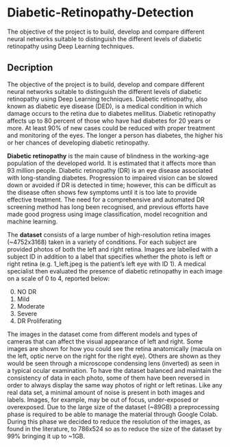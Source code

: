 # Diabetic-Retinopathy-Detection
The objective of the project is to build, develop and compare different neural networks suitable to distinguish the different levels of diabetic retinopathy using Deep Learning techniques.
## Decription
The objective of the project is to build, develop and compare different neural networks suitable
to distinguish the different levels of diabetic retinopathy using Deep Learning techniques.
Diabetic retinopathy, also known as diabetic eye disease (DED), is a medical condition in which
damage occurs to the retina due to diabetes mellitus. Diabetic retinopathy affects up to 80
percent of those who have had diabetes for 20 years or more. At least 90% of new cases could
be reduced with proper treatment and monitoring of the eyes. The longer a person has diabetes,
the higher his or her chances of developing diabetic retinopathy. 

**Diabetic retinopathy** is the main cause of blindness in the working-age population of the
developed world. It is estimated that it affects more than 93 million people. Diabetic retinopathy
(DR) is an eye disease associated with long-standing diabetes. Progression to impaired vision can
be slowed down or avoided if DR is detected in time; however, this can be difficult as the disease
often shows few symptoms until it is too late to provide effective treatment. The need for a
comprehensive and automated DR screening method has long been recognised, and previous
efforts have made good progress using image classification, model recognition and machine
learning.

The **dataset** consists of a large number of high-resolution retina images (~4752x3168) taken in a
variety of conditions. For each subject are provided photos of both the left and right retina.
Images are labelled with a subject ID in addition to a label that specifies whether the photo is left
or right retina (e.g. 1_left.jpeg is the patient’s left eye with ID 1).
A medical specialist then evaluated the presence of diabetic retinopathy in each image on a scale
of 0 to 4, reported below:

0. NO DR
1. Mild
2. Moderate
3. Severe
4. DR Proliferating

The images in the dataset come from different models and types of cameras that can affect the
visual appearance of left and right. Some images are shown for how you could see the retina
anatomically (macula on the left, optic nerve on the right for the right eye). Others are shown as
they would be seen through a microscope condensing lens (inverted) as seen in a typical ocular
examination. To have the dataset balanced and maintain the consistency of data in each photo,
some of them have been reversed in order to always display the same way photos of right or left
retinas. Like any real data set, a minimal amount of noise is present in both images and labels.
Images, for example, may be out of focus, under-exposed or overexposed.
Due to the large size of the dataset (~89GB) a preprocessing phase is required to be able to
manage the material through Google Colab. During this phase we decided to reduce the
resolution of the images, as found in the literature, to 786x524 so as to reduce the size of the
dataset by 99% bringing it up to ~1GB.
